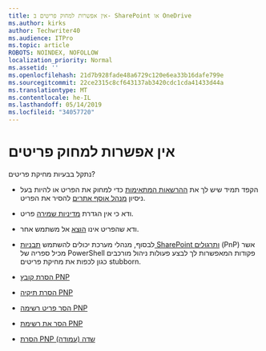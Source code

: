 ```yaml
---
title: אין אפשרות למחוק פריטים ב- SharePoint או OneDrive
ms.author: kirks
author: Techwriter40
ms.audience: ITPro
ms.topic: article
ROBOTS: NOINDEX, NOFOLLOW
localization_priority: Normal
ms.assetid: ''
ms.openlocfilehash: 21d7b928fade48a6729c120e6ea33b16dafe799e
ms.sourcegitcommit: 22ce2315c8cf643137ab3420cdc1cda41433d44a
ms.translationtype: MT
ms.contentlocale: he-IL
ms.lasthandoff: 05/14/2019
ms.locfileid: "34057720"
---
```

# <a name="unable-to-delete-items"></a>אין אפשרות למחוק פריטים

נתקל בבעיות מחיקת פריטים?

- הקפד תמיד שיש לך את [ההרשאות המתאימות](https://docs.microsoft.com/en-us/sharepoint/default-sharepoint-groups) כדי למחוק את הפריט או להיות בעל ניסיון [מנהל אוסף אתרים](https://docs.microsoft.com/en-us/sharepoint/customize-sharepoint-site-permissions#add-change-or-remove-a-site-collection-administrator) להסיר את הפריט.

- ודא כי אין הגדרת [מדיניות שמירה](https://docs.microsoft.com/en-us/office365/securitycompliance/retention-policies) פריט.

- ודא שהפריט אינו [הוצא](https://support.office.com/en-us/article/check-out-check-in-or-discard-changes-to-files-in-a-library-7e2c12a9-a874-4393-9511-1378a700f6de) אל משתמש אחר.

- לבסוף, מנהלי מערכת יכולים להשתמש [תבניות SharePoint ותרגולים](https://docs.microsoft.com/en-us/powershell/sharepoint/sharepoint-pnp/sharepoint-pnp-cmdlets?view=sharepoint-ps#installation) (PnP) אשר מכיל ספריה של PowerShell פקודות המאפשרות לך לבצע פעולות ניהול מורכבים כגון לכפות את מחיקת פריטים stubborn. 
- [הסרת קובץ PNP](https://docs.microsoft.com/en-us/powershell/module/sharepoint-pnp/remove-pnpfile?view=sharepoint-ps)
- [הסרת תיקיה PNP](https://docs.microsoft.com/en-us/powershell/module/sharepoint-pnp/remove-pnpfolder?view=sharepoint-ps)
- [הסר פריט רשימה PNP](https://docs.microsoft.com/en-us/powershell/module/sharepoint-pnp/remove-pnplistitem?view=sharepoint-ps)
- [הסר את רשימת PNP](https://docs.microsoft.com/en-us/powershell/module/sharepoint-pnp/remove-pnplist?view=sharepoint-ps)
- [הסרת PNP שדה (עמודה)](https://docs.microsoft.com/en-us/powershell/module/sharepoint-pnp/remove-pnpfield?view=sharepoint-ps)